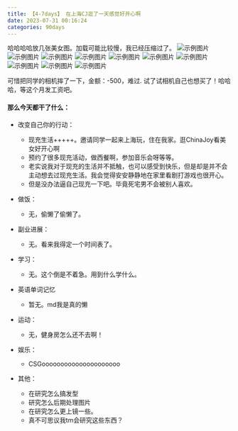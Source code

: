 ```yaml
---
title: 【4-7days】 在上海CJ逛了一天感觉好开心啊
date: 2023-07-31 00:16:24
categories: 90days
---
```

哈哈哈哈放几张美女图。加载可能比较慢，我已经压缩过了。
![示例图片](/images/90days/4-7days/_DSC6267.jpg)
![示例图片](/images/90days/4-7days/_DSC6277.jpg)
![示例图片](/images/90days/4-7days/_DSC6317.jpg)
![示例图片](/images/90days/4-7days/_DSC6420.jpg)
![示例图片](/images/90days/4-7days/_DSC6427.jpg)
![示例图片](/images/90days/4-7days/_DSC6483.jpg)
![示例图片](/images/90days/4-7days/_DSC6485.jpg)
![示例图片](/images/90days/4-7days/_DSC6518.jpg)
![示例图片](/images/90days/4-7days/_DSC6560.jpg)
![示例图片](/images/90days/4-7days/_DSC6564.jpg)

可惜把同学的相机摔了一下，金额：-500，难过.
试了试相机自己也想买了！哈哈哈，等这个月发工资吧。

#### 那么今天都干了什么：
* 改变自己你的行动：
   - 现充生活+++++。邀请同学一起来上海玩，住在我家。逛ChinaJoy看美女好开心啊
   - 预约了很多现充活动，做西餐啊，参加音乐会呀等等。
   - 老实说我对于现充的生活并不抵触，也可以感受到快乐，但是却是并不会主动想去过现充生活。我会觉得安安静静地在家里看剧打游戏也很开心。
   - 但是没办法逼自己现充一下吧。毕竟死宅男不会被别人喜欢。

* 做饭：
   - 无，偷懒了偷懒了。

* 副业进展：
    - 无。看来我得定一个时间表了。

* 学习： 
    - 无。这个倒是不着急。用到什么学什么。

* 英语单词记忆
    - 暂无。md我是真的懒

* 运动：
    - 无，健身房怎么还不去啊！

* 娱乐：
    - CSGooooooooooooooooooooo

* 其他：
    - 在研究怎么搞发型
    - 研究怎么后期处理图片
    - 在研究怎么更上镜一些。
    - 真不可思议我tm会研究这些东西？



